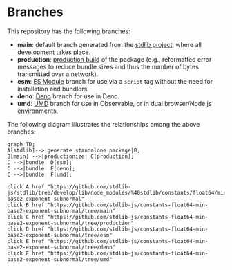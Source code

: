 <!--

@license Apache-2.0

Copyright (c) 2022 The Stdlib Authors.

Licensed under the Apache License, Version 2.0 (the "License");
you may not use this file except in compliance with the License.
You may obtain a copy of the License at

    http://www.apache.org/licenses/LICENSE-2.0

Unless required by applicable law or agreed to in writing, software
distributed under the License is distributed on an "AS IS" BASIS,
WITHOUT WARRANTIES OR CONDITIONS OF ANY KIND, either express or implied.
See the License for the specific language governing permissions and
limitations under the License.

-->

# Branches

This repository has the following branches:

-   **main**: default branch generated from the [stdlib project][stdlib-url], where all development takes place.
-   **production**: [production build][production-url] of the package (e.g., reformatted error messages to reduce bundle sizes and thus the number of bytes transmitted over a network).
-   **esm**: [ES Module][esm-url] branch for use via a `script` tag without the need for installation and bundlers.
-   **deno**: [Deno][deno-url] branch for use in Deno.
-   **umd**: [UMD][umd-url] branch for use in Observable, or in dual browser/Node.js environments.

The following diagram illustrates the relationships among the above branches:

```mermaid
graph TD;
A[stdlib]-->|generate standalone package|B;
B[main] -->|productionize| C[production];
C -->|bundle| D[esm];
C -->|bundle| E[deno];
C -->|bundle| F[umd];

click A href "https://github.com/stdlib-js/stdlib/tree/develop/lib/node_modules/%40stdlib/constants/float64/min-base2-exponent-subnormal"
click B href "https://github.com/stdlib-js/constants-float64-min-base2-exponent-subnormal/tree/main"
click C href "https://github.com/stdlib-js/constants-float64-min-base2-exponent-subnormal/tree/production"
click D href "https://github.com/stdlib-js/constants-float64-min-base2-exponent-subnormal/tree/esm"
click E href "https://github.com/stdlib-js/constants-float64-min-base2-exponent-subnormal/tree/deno"
click F href "https://github.com/stdlib-js/constants-float64-min-base2-exponent-subnormal/tree/umd"
```

[stdlib-url]: https://github.com/stdlib-js/stdlib/tree/develop/lib/node_modules/%40stdlib/constants/float64/min-base2-exponent-subnormal
[production-url]: https://github.com/stdlib-js/constants-float64-min-base2-exponent-subnormal/tree/production
[deno-url]: https://github.com/stdlib-js/constants-float64-min-base2-exponent-subnormal/tree/deno
[umd-url]: https://github.com/stdlib-js/constants-float64-min-base2-exponent-subnormal/tree/umd
[esm-url]: https://github.com/stdlib-js/constants-float64-min-base2-exponent-subnormal/tree/esm